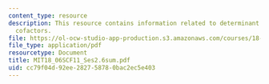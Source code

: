 ```yaml
---
content_type: resource
description: This resource contains information related to determinant dormulas and
  cofactors.
file: https://ol-ocw-studio-app-production.s3.amazonaws.com/courses/18-06sc-linear-algebra-fall-2011/cc79f04d92ee282758780bac2ec5e403_MIT18_06SCF11_Ses2.6sum.pdf
file_type: application/pdf
resourcetype: Document
title: MIT18_06SCF11_Ses2.6sum.pdf
uid: cc79f04d-92ee-2827-5878-0bac2ec5e403
---
```

